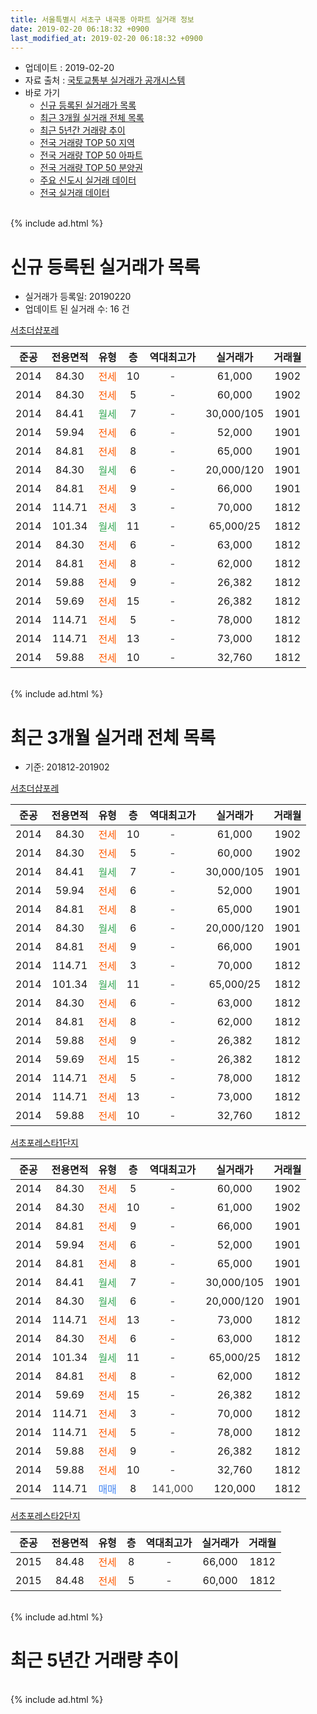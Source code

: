```yaml
---
title: 서울특별시 서초구 내곡동 아파트 실거래 정보
date: 2019-02-20 06:18:32 +0900
last_modified_at: 2019-02-20 06:18:32 +0900
---
```


* 업데이트 : 2019-02-20
* 자료 출처 : [국토교통부 실거래가 공개시스템](http://rt.molit.go.kr)
* 바로 가기
    * [신규 등록된 실거래가 목록](#신규-등록된-실거래가-목록)
    * [최근 3개월 실거래 전체 목록](#최근-3개월-실거래-전체-목록)
    * [최근 5년간 거래량 추이](#최근-5년간-거래량-추이)
    * [전국 거래량 TOP 50 지역](https://inasie.github.io/apt-trade-info/최근-3개월-전국에서-가장-거래가-많이-발생한-지역)
    * [전국 거래량 TOP 50 아파트](https://inasie.github.io/apt-trade-info/최근-3개월-전국에서-가장-거래가-많이-발생한-아파트)
    * [전국 거래량 TOP 50 분양권](https://inasie.github.io/apt-trade-info/최근-3개월-전국에서-가장-거래가-많이-발생한-분양권)
    * [주요 신도시 실거래 데이터](https://inasie.github.io/apt-trade-info/주요-신도시)
    * [전국 실거래 데이터](https://inasie.github.io/apt-trade-info/전국)
<br>
{% include ad.html %}
<br>

# 신규 등록된 실거래가 목록
* 실거래가 등록일: 20190220
* 업데이트 된 실거래 수: 16 건


[서초더샵포레](https://search.naver.com/search.naver?query=%EC%84%9C%EC%9A%B8%ED%8A%B9%EB%B3%84%EC%8B%9C+%EC%84%9C%EC%B4%88%EA%B5%AC+%EB%82%B4%EA%B3%A1%EB%8F%99+%EC%84%9C%EC%B4%88%EB%8D%94%EC%83%B5%ED%8F%AC%EB%A0%88)

|준공|전용면적|유형|층|역대최고가|실거래가|거래월|
|:---:|:---:|:---:|:---:|:---:|:---:|:---:|
|2014|84.30|<span style="color:#ff5a00">전세</span>|10|<span style="color:#444444">-</span>|61,000|1902|
|2014|84.30|<span style="color:#ff5a00">전세</span>|5|<span style="color:#444444">-</span>|60,000|1902|
|2014|84.41|<span style="color:#34a853">월세</span>|7|<span style="color:#444444">-</span>|30,000/105|1901|
|2014|59.94|<span style="color:#ff5a00">전세</span>|6|<span style="color:#444444">-</span>|52,000|1901|
|2014|84.81|<span style="color:#ff5a00">전세</span>|8|<span style="color:#444444">-</span>|65,000|1901|
|2014|84.30|<span style="color:#34a853">월세</span>|6|<span style="color:#444444">-</span>|20,000/120|1901|
|2014|84.81|<span style="color:#ff5a00">전세</span>|9|<span style="color:#444444">-</span>|66,000|1901|
|2014|114.71|<span style="color:#ff5a00">전세</span>|3|<span style="color:#444444">-</span>|70,000|1812|
|2014|101.34|<span style="color:#34a853">월세</span>|11|<span style="color:#444444">-</span>|65,000/25|1812|
|2014|84.30|<span style="color:#ff5a00">전세</span>|6|<span style="color:#444444">-</span>|63,000|1812|
|2014|84.81|<span style="color:#ff5a00">전세</span>|8|<span style="color:#444444">-</span>|62,000|1812|
|2014|59.88|<span style="color:#ff5a00">전세</span>|9|<span style="color:#444444">-</span>|26,382|1812|
|2014|59.69|<span style="color:#ff5a00">전세</span>|15|<span style="color:#444444">-</span>|26,382|1812|
|2014|114.71|<span style="color:#ff5a00">전세</span>|5|<span style="color:#444444">-</span>|78,000|1812|
|2014|114.71|<span style="color:#ff5a00">전세</span>|13|<span style="color:#444444">-</span>|73,000|1812|
|2014|59.88|<span style="color:#ff5a00">전세</span>|10|<span style="color:#444444">-</span>|32,760|1812|


<br>
{% include ad.html %}
<br>

# 최근 3개월 실거래 전체 목록
* 기준: 201812-201902


[서초더샵포레](https://search.naver.com/search.naver?query=%EC%84%9C%EC%9A%B8%ED%8A%B9%EB%B3%84%EC%8B%9C+%EC%84%9C%EC%B4%88%EA%B5%AC+%EB%82%B4%EA%B3%A1%EB%8F%99+%EC%84%9C%EC%B4%88%EB%8D%94%EC%83%B5%ED%8F%AC%EB%A0%88)

|준공|전용면적|유형|층|역대최고가|실거래가|거래월|
|:---:|:---:|:---:|:---:|:---:|:---:|:---:|
|2014|84.30|<span style="color:#ff5a00">전세</span>|10|<span style="color:#444444">-</span>|61,000|1902|
|2014|84.30|<span style="color:#ff5a00">전세</span>|5|<span style="color:#444444">-</span>|60,000|1902|
|2014|84.41|<span style="color:#34a853">월세</span>|7|<span style="color:#444444">-</span>|30,000/105|1901|
|2014|59.94|<span style="color:#ff5a00">전세</span>|6|<span style="color:#444444">-</span>|52,000|1901|
|2014|84.81|<span style="color:#ff5a00">전세</span>|8|<span style="color:#444444">-</span>|65,000|1901|
|2014|84.30|<span style="color:#34a853">월세</span>|6|<span style="color:#444444">-</span>|20,000/120|1901|
|2014|84.81|<span style="color:#ff5a00">전세</span>|9|<span style="color:#444444">-</span>|66,000|1901|
|2014|114.71|<span style="color:#ff5a00">전세</span>|3|<span style="color:#444444">-</span>|70,000|1812|
|2014|101.34|<span style="color:#34a853">월세</span>|11|<span style="color:#444444">-</span>|65,000/25|1812|
|2014|84.30|<span style="color:#ff5a00">전세</span>|6|<span style="color:#444444">-</span>|63,000|1812|
|2014|84.81|<span style="color:#ff5a00">전세</span>|8|<span style="color:#444444">-</span>|62,000|1812|
|2014|59.88|<span style="color:#ff5a00">전세</span>|9|<span style="color:#444444">-</span>|26,382|1812|
|2014|59.69|<span style="color:#ff5a00">전세</span>|15|<span style="color:#444444">-</span>|26,382|1812|
|2014|114.71|<span style="color:#ff5a00">전세</span>|5|<span style="color:#444444">-</span>|78,000|1812|
|2014|114.71|<span style="color:#ff5a00">전세</span>|13|<span style="color:#444444">-</span>|73,000|1812|
|2014|59.88|<span style="color:#ff5a00">전세</span>|10|<span style="color:#444444">-</span>|32,760|1812|

[서초포레스타1단지](https://search.naver.com/search.naver?query=%EC%84%9C%EC%9A%B8%ED%8A%B9%EB%B3%84%EC%8B%9C+%EC%84%9C%EC%B4%88%EA%B5%AC+%EB%82%B4%EA%B3%A1%EB%8F%99+%EC%84%9C%EC%B4%88%ED%8F%AC%EB%A0%88%EC%8A%A4%ED%83%801%EB%8B%A8%EC%A7%80)

|준공|전용면적|유형|층|역대최고가|실거래가|거래월|
|:---:|:---:|:---:|:---:|:---:|:---:|:---:|
|2014|84.30|<span style="color:#ff5a00">전세</span>|5|<span style="color:#444444">-</span>|60,000|1902|
|2014|84.30|<span style="color:#ff5a00">전세</span>|10|<span style="color:#444444">-</span>|61,000|1902|
|2014|84.81|<span style="color:#ff5a00">전세</span>|9|<span style="color:#444444">-</span>|66,000|1901|
|2014|59.94|<span style="color:#ff5a00">전세</span>|6|<span style="color:#444444">-</span>|52,000|1901|
|2014|84.81|<span style="color:#ff5a00">전세</span>|8|<span style="color:#444444">-</span>|65,000|1901|
|2014|84.41|<span style="color:#34a853">월세</span>|7|<span style="color:#444444">-</span>|30,000/105|1901|
|2014|84.30|<span style="color:#34a853">월세</span>|6|<span style="color:#444444">-</span>|20,000/120|1901|
|2014|114.71|<span style="color:#ff5a00">전세</span>|13|<span style="color:#444444">-</span>|73,000|1812|
|2014|84.30|<span style="color:#ff5a00">전세</span>|6|<span style="color:#444444">-</span>|63,000|1812|
|2014|101.34|<span style="color:#34a853">월세</span>|11|<span style="color:#444444">-</span>|65,000/25|1812|
|2014|84.81|<span style="color:#ff5a00">전세</span>|8|<span style="color:#444444">-</span>|62,000|1812|
|2014|59.69|<span style="color:#ff5a00">전세</span>|15|<span style="color:#444444">-</span>|26,382|1812|
|2014|114.71|<span style="color:#ff5a00">전세</span>|3|<span style="color:#444444">-</span>|70,000|1812|
|2014|114.71|<span style="color:#ff5a00">전세</span>|5|<span style="color:#444444">-</span>|78,000|1812|
|2014|59.88|<span style="color:#ff5a00">전세</span>|9|<span style="color:#444444">-</span>|26,382|1812|
|2014|59.88|<span style="color:#ff5a00">전세</span>|10|<span style="color:#444444">-</span>|32,760|1812|
|2014|114.71|<span style="color:#4285f3">매매</span>|8|<span style="color:#444444">141,000</span>|120,000|1812|

[서초포레스타2단지](https://search.naver.com/search.naver?query=%EC%84%9C%EC%9A%B8%ED%8A%B9%EB%B3%84%EC%8B%9C+%EC%84%9C%EC%B4%88%EA%B5%AC+%EB%82%B4%EA%B3%A1%EB%8F%99+%EC%84%9C%EC%B4%88%ED%8F%AC%EB%A0%88%EC%8A%A4%ED%83%802%EB%8B%A8%EC%A7%80)

|준공|전용면적|유형|층|역대최고가|실거래가|거래월|
|:---:|:---:|:---:|:---:|:---:|:---:|:---:|
|2015|84.48|<span style="color:#ff5a00">전세</span>|8|<span style="color:#444444">-</span>|66,000|1812|
|2015|84.48|<span style="color:#ff5a00">전세</span>|5|<span style="color:#444444">-</span>|60,000|1812|


<br>
{% include ad.html %}
<br>

# 최근 5년간 거래량 추이


<div style="width:100%;">
    <canvas id="deal_progress" height="200"></canvas>
</div>

<script>
new Chart(document.getElementById("deal_progress"), {
    type: 'line',
    data: {
        labels: ['201402','201403','201404','201405','201406','201407','201408','201409','201410','201411','201412','201501','201502','201503','201504','201505','201506','201507','201508','201509','201510','201511','201512','201601','201602','201603','201604','201605','201606','201607','201608','201609','201610','201611','201612','201701','201702','201703','201704','201705','201706','201707','201708','201709','201710','201711','201712','201801','201802','201803','201804','201805','201806','201807','201808','201809','201810','201811','201812','201901','201902'],
        datasets: [{
            label: '매매',
            pointRadius: 1,
            data: [0, 0, 0, 0, 0, 0, 5, 16, 23, 5, 2, 1, 10, 17, 12, 6, 6, 3, 4, 5, 9, 6, 5, 0, 1, 0, 2, 4, 2, 11, 7, 3, 13, 8, 3, 1, 2, 3, 5, 18, 23, 30, 18, 22, 8, 10, 20, 31, 12, 10, 4, 1, 2, 5, 19, 6, 2, 0, 1, 0, 0],
            borderColor: "rgba(255, 201, 14, 1)",
            backgroundColor: "rgba(255, 201, 14, 0.5)",
            fill: false,
            lineTension: 0
        },{
            label: '전월세',
            pointRadius: 1,
            data: [1, 2, 13, 1, 4, 11, 22, 40, 35, 20, 9, 12, 7, 4, 7, 3, 59, 40, 33, 15, 18, 5, 6, 5, 6, 2, 5, 7, 15, 12, 25, 33, 55, 18, 23, 16, 8, 9, 10, 16, 10, 12, 63, 29, 12, 11, 12, 16, 12, 12, 7, 6, 11, 14, 15, 8, 48, 10, 20, 10, 4],
            borderColor: "rgba(0, 141, 185, 1)",
            backgroundColor: "rgba(0, 141, 185, 0.5)",
            fill: false,
            lineTension: 0
        }
        ]
    },
    options: {
        responsive: true,
        title: {
            display: false
        },
        tooltips: {
            mode: 'index',
            intersect: false
        },
        hover: {
            mode: 'nearest',
            intersect: true
        },
        scales: {
            xAxes: [{
                display: true,
                scaleLabel: {
                    display: true,
                    labelString: '년/월'
                }
            }],
            yAxes: [{
                display: true,
                ticks: {
                    suggestedMin: 0,
                },
                scaleLabel: {
                    display: true,
                    labelString: '실거래 수'
                }
            }]
        }
    }
});

</script>


<br>
{% include ad.html %}
<br>

